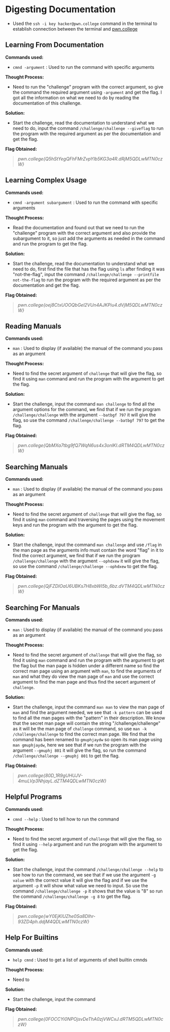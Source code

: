 # Digesting Documentation
- Used the `ssh -i key hacker@pwn.college` command in the terminal to establish connection between the terminal and [pwn.college](https://pwn.college/)

## Learning From Documentation
**Commands used:**
- `cmnd -argument`  : Used to run the command with specific arguments 

**Thought Process:**
- Need to run the "challenge" program with the correct argument, so give the command the required argument using `-argument` and get the flag. I got all the information on what we need to do by reading the documentation of this challenge.

**Solution:**
- Start the challenge, read the documentation to understand what we need to do, input the command `/challenge/challenge --giveflag` to run the program with the required argument as per the documentation and get the flag.  

**Flag Obtained:**
> *pwn.college{Q5hStYegQFhFMrZvpYIb5KG3a4R.dRjM5QDLwMTN0czW}*

## Learning Complex Usage
**Commands used:**
- `cmnd -argument subargument`  : Used to run the command with specific arguments

**Thought Process:**
- Read the documentation and found out that we need to run the "challenge" program with the correct argument and also provide the subargument to it, so just add the arguments as needed in the command and run the program to get the flag.

**Solution:**
- Start the challenge, read the documentation to understand what we need to do, first find the file that has the flag using `ls` after finding it was "not-the-flag", input the command `/challenge/challenge --printfile not-the-flag` to run the program with the required argument as per the documentation and get the flag.

**Flag Obtained:**
> *pwn.college{oej8CtxUOOQbGel2VUn4AJKPiu4.dVjM5QDLwMTN0czW}*

## Reading Manuals
**Commands used:**
- `man`  : Used to display (if available) the manual of the command you pass as an argument

**Thought Process:**
- Need to find the secret argument of `challenge` that will give the flag, so find it using `man` command and run the program with the argument to get the flag.

**Solution:**
- Start the challenge, input the command `man challenge` to find all the argument options for the command, we find that if we run the program `/challenge/challenge` with the argument `--batbgf 797` it will give the flag, so use the command `/challenge/challenge --batbgf 797` to get the flag.  

**Flag Obtained:**
> *pwn.college{QbMXa7tbg9fQ7WqN6us4x3onlKI.dRTM4QDLwMTN0czW}*

## Searching Manuals
**Commands used:**
- `man`  : Used to display (if available) the manual of the command you pass as an argument

**Thought Process:**
- Need to find the secret argument of `challenge` that will give the flag, so find it using `man` command and traversing the pages using the movement keys and run the program with the argument to get the flag.

**Solution:**
- Start the challenge, input the command `man challenge` and use `/flag` in the man page as the arguments info must contain the word "flag" in it to find the correct argument, we find that if we run the program `/challenge/challenge` with the argument `--ophdxew` it will give the flag, so use the command `/challenge/challenge --ophdxew` to get the flag.  

**Flag Obtained:**
> *pwn.college{QjFZDIOaU6UBKs7H8xbWI5b_6bz.dVTM4QDLwMTN0czW}*

## Searching For Manuals
**Commands used:**
- `man`  : Used to display (if available) the manual of the command you pass as an argument

**Thought Process:**
-  Need to find the secret argument of `challenge` that will give the flag, so find it using `man` command and run the program with the argument to get the flag but the man page is hidden under a different name so find the correct man page using an argument with `man`, to find the arguments of `man` and what they do view the man page of `man` and use the correct argument to find the man page and thus find the secert argument of `challenge`.

**Solution:**
- Start the challenge, input the command `man man` to view the man page of `man` and find the argument needed, we see that `-k pattern` can be used to find all the man pages with the "pattern" in their description. We know that the secret man page will contain the string "/challenge/challenge" as it will be the man page of `challenge` command, so use `man -k /challenge/challenge` to find the correct man page. We find that the command has been renamed to `gmuphjaydw` so open its man page using `man gmuphjaydw`, here we see that if we run the program with the argument `--gmuphj 801` it will give the flag, so run the command `/challenge/challenge --gmuphj 801` to get the flag.     

**Flag Obtained:**
> *pwn.college{80D_1R9gUHUJV-4muLVp3NhjayL.dZTM4QDLwMTN0czW}* 

## Helpful Programs
**Commands used:**
- `cmnd --help`  : Used to tell how to run the command 

**Thought Process:**
- Need to find the secret argument of `challenge` that will give the flag, so find it using `--help` argument and run the program with the argument to get the flag.

**Solution:**
- Start the challenge, input the command `/challenge/challenge --help` to see how to run the command, we see that if we use the argument `-g value` with the correct value it will give the flag and if we use the argument `-p` it will show what value we need to input. So use the command `/challenge/challenge -p` it shows that the value is "8" so run the command `/challenge/challenge -g 8` to get the flag.

**Flag Obtained:**
> *pwn.college{wY0EjKlUZhe0Sa8DIhr-93ZD4ph.ddjM4QDLwMTN0czW}*

## Help For Builtins
**Commands used:**
- `help cmnd`  : Used to get a list of arguments of shell builtin cmnds

**Thought Process:**
- Need to

**Solution:**
- Start the challenge, input the command  

**Flag Obtained:**
> *pwn.college{0FOCCYi0NPOjsvDeThA0zjVWCxJ.dRTM5QDLwMTN0czW}* 


